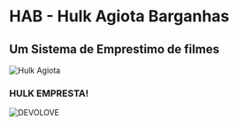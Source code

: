 # HAB - Hulk Agiota Barganhas
## Um Sistema de Emprestimo de filmes
![Hulk Agiota](https://user-images.githubusercontent.com/30266169/201447130-15a72471-3eea-44e6-a116-21413ec91973.png)
### HULK EMPRESTA!
![DEVOLOVE](https://user-images.githubusercontent.com/107233909/206941858-e96486ef-03df-40a3-b6d2-bc3b245b42f9.png)
